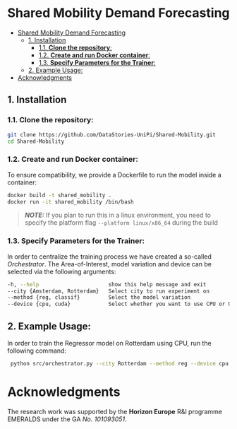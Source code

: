 # Shared Mobility Demand Forecasting
- [Shared Mobility Demand Forecasting](#shared-mobility-demand-forecasting)
  - [1. Installation](#1-installation)
    - [1.1. **Clone the repository**:](#11-clone-the-repository)
    - [1.2. **Create and run Docker container**:](#12-create-and-run-docker-container)
    - [1.3. **Specify Parameters for the Trainer**:](#13-specify-parameters-for-the-trainer)
  - [2. Example Usage:](#2-example-usage)
- [Acknowledgments](#acknowledgments)


## 1. Installation  

### 1.1. **Clone the repository**:  
   ```bash
   git clone https://github.com/DataStories-UniPi/Shared-Mobility.git
   cd Shared-Mobility
   ```

### 1.2. **Create and run Docker container**:
   To ensure compatibility, we provide a Dockerfile to run the model inside a container:
   ```bash
   docker build -t shared_mobility .
   docker run -it shared_mobility /bin/bash
   ```
   > **_NOTE:_** If you plan to run this in a linux environment, you need to specify the platform flag `--platform linux/x86_64` during the build
 
### 1.3. **Specify Parameters for the Trainer**:
   In order to centralize the training process we have created a so-called _Orchestrator_. 
   The Area-of-Interest, model variation and device can be selected via the following arguments:
   
   ```bash
   -h, --help                      show this help message and exit
   --city {Amsterdam, Rotterdam}   Select city to run experiment on                     
   --method {reg, classif}         Select the model variation
   --device {cpu, cuda}            Select whether you want to use CPU or GPU
   ```

## 2. Example Usage:

   In order to train the Regressor model on Rotterdam using CPU, run the following command:
  ```bash
   python src/orchestrator.py --city Rotterdam --method reg --device cpu 
   ```

# Acknowledgments
The research work was supported by the **Horizon Europe** R&I programme EMERALDS under the GA _No. 101093051_.